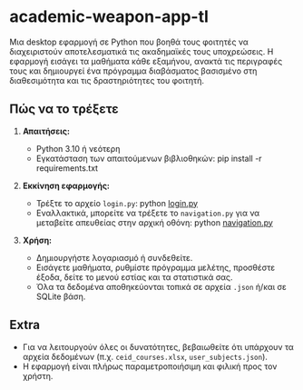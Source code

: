 # academic-weapon-app-tl

Μια desktop εφαρμογή σε Python που βοηθά τους φοιτητές να διαχειριστούν αποτελεσματικά τις ακαδημαϊκές τους υποχρεώσεις. Η εφαρμογή εισάγει τα μαθήματα κάθε εξαμήνου, ανακτά τις περιγραφές τους και δημιουργεί ένα πρόγραμμα διαβάσματος βασισμένο στη διαθεσιμότητα και τις δραστηριότητες του φοιτητή.

## Πώς να το τρέξετε

1. **Απαιτήσεις:**
   - Python 3.10 ή νεότερη
   - Εγκατάσταση των απαιτούμενων βιβλιοθηκών:
     pip install -r requirements.txt

2. **Εκκίνηση εφαρμογής:**
   - Τρέξτε το αρχείο `login.py`:
     python [login.py](http://_vscodecontentref_/0)
   - Εναλλακτικά, μπορείτε να τρέξετε το `navigation.py` για να μεταβείτε απευθείας στην αρχική οθόνη:
     python [navigation.py](http://_vscodecontentref_/1)


3. **Χρήση:**
   - Δημιουργήστε λογαριασμό ή συνδεθείτε.
   - Εισάγετε μαθήματα, ρυθμίστε πρόγραμμα μελέτης, προσθέστε έξοδα, δείτε το μενού εστίας και τα στατιστικά σας.
   - Όλα τα δεδομένα αποθηκεύονται τοπικά σε αρχεία `.json` ή/και σε SQLite βάση.

## Extra
- Για να λειτουργούν όλες οι δυνατότητες, βεβαιωθείτε ότι υπάρχουν τα αρχεία δεδομένων (π.χ. `ceid_courses.xlsx`, `user_subjects.json`).
- Η εφαρμογή είναι πλήρως παραμετροποιήσιμη και φιλική προς τον χρήστη.
